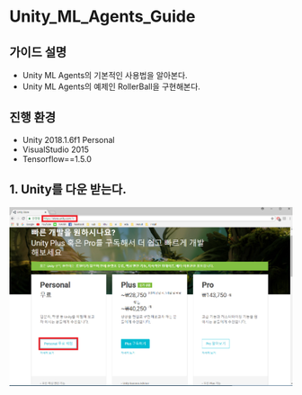 # Unity_ML_Agents_Guide 

## 가이드 설명
- Unity ML Agents의 기본적인 사용법을 알아본다.
- Unity ML Agents의 예제인 RollerBall을 구현해본다.

## 진행 환경
- Unity 2018.1.6f1 Personal
- VisualStudio 2015 
- Tensorflow==1.5.0 

## 1. Unity를 다운 받는다.
![Alt text](/unity_ml_agents_guide/1.unity_download/unity_download.png "unity_download")
